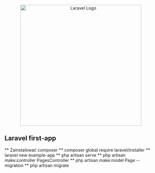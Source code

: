 <p align="center"><a href="https://laravel.com" target="_blank"><img src="https://raw.githubusercontent.com/laravel/art/master/logo-lockup/5%20SVG/2%20CMYK/1%20Full%20Color/laravel-logolockup-cmyk-red.svg" width="400" alt="Laravel Logo"></a></p>

## Laravel first-app

** Zainstalować composer
** composer global require laravel/installer
** laravel new example-app
** php artisan serve
** php artisan make:controller PagesController
** php artisan make:model Page --migration
** php artisan migrate